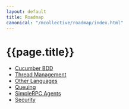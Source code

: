 ```yaml
---
layout: default
title: Roadmap
canonical: "/mcollective/roadmap/index.html"
---
```

[CucumberBDD]: /mcollective/roadmap/cucumber.html
[ThreadManagement]:  /mcollective/roadmap/thread_management.html
[OtherLanguages]:  /mcollective/roadmap/actions_in_other_languages.html
[Queuing]:  /mcollective/roadmap/queueing_and_scheduling.html
[SimpleRPCAgents]:  /mcollective/roadmap/simplerpc_agents.html
[Security]:  /mcollective/roadmap/security.html

# {{page.title}}

 * [Cucumber BDD][CucumberBDD]
 * [Thread Management][ThreadManagement]
 * [Other Languages][OtherLanguages]
 * [Queuing][Queuing]
 * [SimpleRPC Agents][SimpleRPCAgents]
 * [Security][Security]

